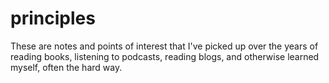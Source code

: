 # principles
These are notes and points of interest that I've picked up over the years of reading books, listening to podcasts, reading blogs, and otherwise learned myself, often the hard way.
